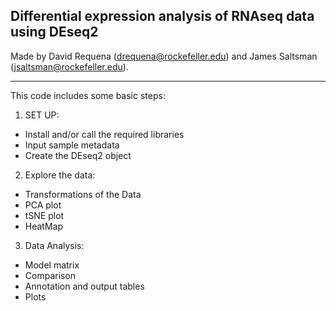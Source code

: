 ## Differential expression analysis of RNAseq data using DEseq2

Made by David Requena (drequena@rockefeller.edu) and James Saltsman (jsaltsman@rockefeller.edu).

-------------------------------------------------------------------------

This code includes some basic steps:
1. SET UP:
* Install and/or call the required libraries
* Input sample metadata
* Create the DEseq2 object
2. Explore the data:
* Transformations of the Data
* PCA plot
* tSNE plot
* HeatMap
3. Data Analysis:
* Model matrix
* Comparison
* Annotation and output tables
* Plots
